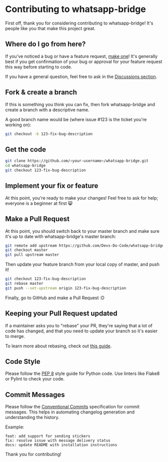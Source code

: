# Contributing to whatsapp-bridge

First off, thank you for considering contributing to whatsapp-bridge! It's people like you that make this project great.

## Where do I go from here?

If you've noticed a bug or have a feature request, [make one](https://github.com/Devs-Do-Code/whatsapp-bridge/issues/new)! It's generally best if you get confirmation of your bug or approval for your feature request this way before starting to code.

If you have a general question, feel free to ask in the [Discussions section](https://github.com/Devs-Do-Code/whatsapp-bridge/discussions).

## Fork & create a branch

If this is something you think you can fix, then fork whatsapp-bridge and create a branch with a descriptive name.

A good branch name would be (where issue #123 is the ticket you're working on):

```bash
git checkout -b 123-fix-bug-description
```

## Get the code

```bash
git clone https://github.com/<your-username>/whatsapp-bridge.git
cd whatsapp-bridge
git checkout 123-fix-bug-description
```

## Implement your fix or feature

At this point, you're ready to make your changes! Feel free to ask for help; everyone is a beginner at first :smile_cat:

## Make a Pull Request

At this point, you should switch back to your master branch and make sure it's up to date with whatsapp-bridge's master branch:

```bash
git remote add upstream https://github.com/Devs-Do-Code/whatsapp-bridge.git
git checkout master
git pull upstream master
```

Then update your feature branch from your local copy of master, and push it!

```bash
git checkout 123-fix-bug-description
git rebase master
git push --set-upstream origin 123-fix-bug-description
```

Finally, go to GitHub and make a Pull Request :D

## Keeping your Pull Request updated

If a maintainer asks you to "rebase" your PR, they're saying that a lot of code has changed, and that you need to update your branch so it's easier to merge.

To learn more about rebasing, check out [this guide](https://docs.github.com/en/get-started/using-git/about-git-rebase).

## Code Style

Please follow the [PEP 8](https://www.python.org/dev/peps/pep-0008/) style guide for Python code. Use linters like Flake8 or Pylint to check your code.

## Commit Messages

Please follow the [Conventional Commits](https://www.conventionalcommits.org/en/v1.0.0/) specification for commit messages. This helps in automating changelog generation and understanding the history.

Example:
```
feat: add support for sending stickers
fix: resolve issue with message delivery status
docs: update README with installation instructions
```

Thank you for contributing!
